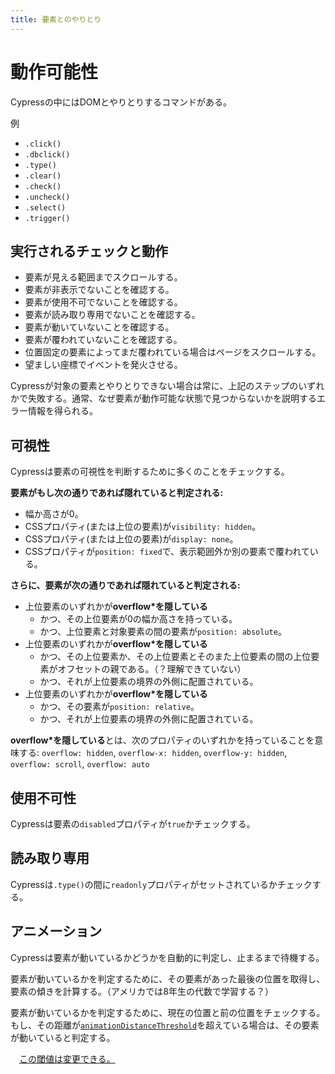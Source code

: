 ```yaml
---
title: 要素とのやりとり
---
```


# 動作可能性

Cypressの中にはDOMとやりとりするコマンドがある。

例
- `.click()`
- `.dbclick()`
- `.type()`
- `.clear()`
- `.check()`
- `.uncheck()`
- `.select()`
- `.trigger()`

## 実行されるチェックと動作

- 要素が見える範囲までスクロールする。
- 要素が非表示でないことを確認する。
- 要素が使用不可でないことを確認する。
- 要素が読み取り専用でないことを確認する。
- 要素が動いていないことを確認する。
- 要素が覆われていないことを確認する。
- 位置固定の要素によってまだ覆われている場合はページをスクロールする。
- 望ましい座標でイベントを発火させる。

Cypressが対象の要素とやりとりできない場合は常に、上記のステップのいずれかで失敗する。通常、なぜ要素が動作可能な状態で見つからないかを説明するエラー情報を得られる。

## 可視性

Cypressは要素の可視性を判断するために多くのことをチェックする。

**要素がもし次の通りであれば隠れていると判定される:**

- 幅か高さが0。
- CSSプロパティ(または上位の要素)が`visibility: hidden`。
- CSSプロパティ(または上位の要素)が`display: none`。
- CSSプロパティが`position: fixed`で、表示範囲外か別の要素で覆われている。

**さらに、要素が次の通りであれば隠れていると判定される:**

- 上位要素のいずれかが**overflow*を隠している**
    - かつ、その上位要素が0の幅か高さを持っている。
    - かつ、上位要素と対象要素の間の要素が`position: absolute`。
- 上位要素のいずれかが**overflow*を隠している**
    - かつ、その上位要素か、その上位要素とそのまた上位要素の間の上位要素がオフセットの親である。（？理解できていない）
    - かつ、それが上位要素の境界の外側に配置されている。
- 上位要素のいずれかが**overflow*を隠している**
    - かつ、その要素が`position: relative`。
    - かつ、それが上位要素の境界の外側に配置されている。

**overflow*を隠している**とは、次のプロパティのいずれかを持っていることを意味する: `overflow: hidden`, `overflow-x: hidden`, `overflow-y: hidden`, `overflow: scroll`, `overflow: auto`

## 使用不可性

Cypressは要素の`disabled`プロパティが`true`かチェックする。

## 読み取り専用

Cypressは`.type()`の間に`readonly`プロパティがセットされているかチェックする。

## アニメーション

Cypressは要素が動いているかどうかを自動的に判定し、止まるまで待機する。

要素が動いているかを判定するために、その要素があった最後の位置を取得し、要素の傾きを計算する。（アメリカでは8年生の代数で学習する？）

要素が動いているかを判定するために、現在の位置と前の位置をチェックする。もし、その距離が[`animationDistanceThreshold`](https://docs.cypress.io/guides/references/configuration.html#Animations)を超えている場合は、その要素が動いていると判定する。

　[この閾値は変更できる。](https://docs.cypress.io/guides/references/configuration.html#Animations)

